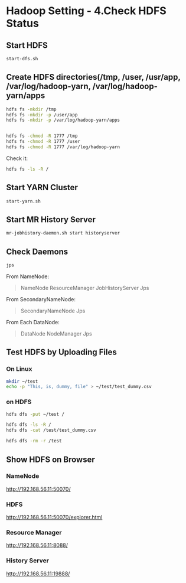 # Hadoop Setting - 4.Check HDFS Status


## Start HDFS

```sh
start-dfs.sh
```

## Create HDFS directories(/tmp, /user, /usr/app, /var/log/hadoop-yarn, /var/log/hadoop-yarn/apps

```sh
hdfs fs -mkdir /tmp
hdfs fs -mkdir -p /user/app
hdfs fs -mkdir -p /var/log/hadoop-yarn/apps


hdfs fs -chmod -R 1777 /tmp
hdfs fs -chmod -R 1777 /user
hdfs fs -chmod -R 1777 /var/log/hadoop-yarn
```

Check it:
```sh
hdfs fs -ls -R /
```

## Start YARN Cluster

```sh
start-yarn.sh
```

## Start MR History Server

```sh
mr-jobhistory-daemon.sh start historyserver
```


## Check Daemons

```sh
jps
```

From NameNode:
>NameNode
>ResourceManager
>JobHistoryServer
>Jps

From SecondaryNameNode:
>SecondaryNameNode
>Jps

From Each DataNode:
>DataNode
>NodeManager
>Jps


## Test HDFS by Uploading Files

### On Linux
```sh
mkdir ~/test
echo -p "This, is, dummy, file" > ~/test/test_dummy.csv 
```


### on HDFS

```sh
hdfs dfs -put ~/test /

hdfs dfs -ls -R /
hdfs dfs -cat /test/test_dummy.csv

hdfs dfs -rm -r /test
```

## Show HDFS on Browser

### NameNode
http://192.168.56.11:50070/

### HDFS
http://192.168.56.11:50070/explorer.html

### Resource Manager
http://192.168.56.11:8088/

### History Server
http://192.168.56.11:19888/


